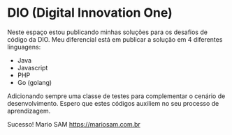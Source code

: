 # DIO (Digital Innovation One)

Neste espaço estou publicando minhas soluções para os desafios de código da DIO.
Meu diferencial está em publicar a solução em 4 diferentes linguagens:
- Java
- Javascript
- PHP
- Go (golang)

Adicionando sempre uma classe de testes para complementar o cenário de desenvolvimento.
Espero que estes códigos auxiliem no seu processo de aprendizagem.

Sucesso!
Mario SAM
https://mariosam.com.br

